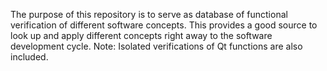 The purpose of this repository is to serve as database of functional verification of different software concepts. This provides a good source to look up and apply different concepts right away to the software development cycle.
Note: Isolated verifications of Qt functions are also included. 
